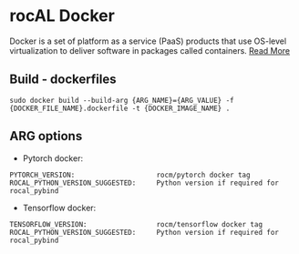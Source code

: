 # rocAL Docker

Docker is a set of platform as a service (PaaS) products that use OS-level virtualization to deliver software in packages called containers. [Read More](https://github.com/ROCm/MIVisionX/wiki/Docker)

## Build - dockerfiles

```shell
sudo docker build --build-arg {ARG_NAME}={ARG_VALUE} -f {DOCKER_FILE_NAME}.dockerfile -t {DOCKER_IMAGE_NAME} .
```

## ARG options

* Pytorch docker: 

```
PYTORCH_VERSION:                    rocm/pytorch docker tag
ROCAL_PYTHON_VERSION_SUGGESTED:     Python version if required for rocal_pybind
```

* Tensorflow docker: 

```
TENSORFLOW_VERSION:                 rocm/tensorflow docker tag
ROCAL_PYTHON_VERSION_SUGGESTED:     Python version if required for rocal_pybind
```

